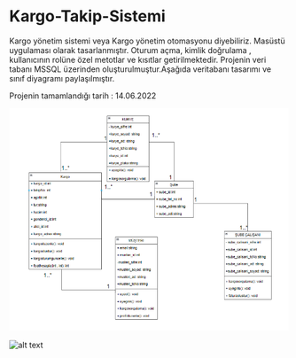 # Kargo-Takip-Sistemi

Kargo yönetim sistemi veya Kargo yönetim otomasyonu diyebiliriz. Masüstü uygulaması olarak tasarlanmıştır. Oturum açma, kimlik doğrulama , kullanıcının rolüne özel metotlar ve kısıtlar getirilmektedir. Projenin veri tabanı MSSQL üzerinden oluşturulmuştur.Aşağıda veritabanı tasarımı ve sınıf diyagramı paylaşılmıştır.

Projenin tamamlandığı tarih : 14.06.2022

![Sınıf Diyagramı](https://github.com/rbaris/Kargo-Takip-Sistemi/blob/105ce036a30a6627a0609dc416f43c8c808b9272/Description/S%C4%B1n%C4%B1f%20Diagram%C4%B1.png)

![alt text](https://github.com/rbaris/Kargo-Takip-Sistemi/Description/Sınıf-Diagramı.png)

